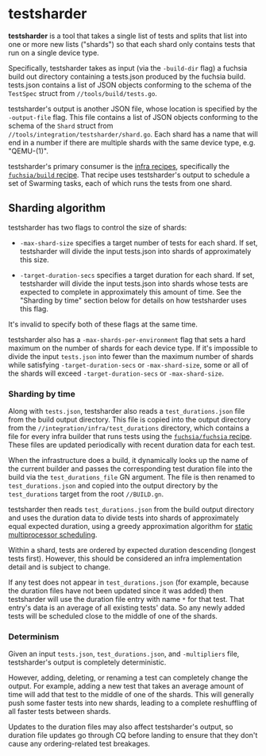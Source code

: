 # testsharder

**testsharder** is a tool that takes a single list of tests and splits that
list into one or more new lists ("shards") so that each shard only contains
tests that run on a single device type.

Specifically, testsharder takes as input (via the `-build-dir` flag) a
fuchsia build out directory containing a tests.json produced by the fuchsia
build. tests.json contains a list of JSON objects conforming to the schema of
the `TestSpec` struct from `//tools/build/tests.go`.

testsharder's output is another JSON file, whose location is specified by the
`-output-file` flag. This file contains a list of JSON objects conforming to
the schema of the `Shard` struct from
`//tools/integration/testsharder/shard.go`. Each shard has a name that will
end in a number if there are multiple shards with the same device type, e.g.
"QEMU-(1)".

testsharder's primary consumer is the
[infra recipes](https://fuchsia.googlesource.com/infra/recipes), specifically
the
[`fuchsia/build` recipe](https://fuchsia.googlesource.com/infra/recipes/+/fbb7310f9df6c98428010fd0b36110fdfe4b9bfa/recipes/fuchsia/build.py#294).
That recipe uses testsharder's output to schedule a set of Swarming tasks,
each of which runs the tests from one shard.

## Sharding algorithm

testsharder has two flags to control the size of shards:

*   `-max-shard-size` specifies a target number of tests for each shard. If set,
    testsharder will divide the input tests.json into shards of approximately
    this size.
    <!-- TODO(fxb/49286): Rename this to `-target-test-count` -->

*   `-target-duration-secs` specifies a target duration for each shard. If set,
    testsharder will divide the input tests.json into shards whose tests are
    expected to complete in approximately this amount of time. See the
    "Sharding by time" section below for details on how testsharder uses this
    flag.

It's invalid to specify both of these flags at the same time.

testsharder also has a `-max-shards-per-environment` flag that sets a hard
maximum on the number of shards for each device type. If it's impossible to
divide the input `tests.json` into fewer than the maximum number of shards
while satisfying `-target-duration-secs` or `-max-shard-size`, some or all of
the shards will exceed `-target-duration-secs` or `-max-shard-size`.

### Sharding by time

Along with `tests.json`, testsharder also reads a `test_durations.json` file
from the build output directory. This file is copied into the output
directory from the `//integration/infra/test_durations` directory, which
contains a file for every infra builder that runs tests using the
[`fuchsia/fuchsia` recipe](https://fuchsia.googlesource.com/infra/recipes/+/fbb7310f9df6c98428010fd0b36110fdfe4b9bfa/recipes/fuchsia/fuchsia.py).
These files are updated periodically with recent duration data for each test.

When the infrastructure does a build, it dynamically looks up the name of the
current builder and passes the corresponding test duration file into the
build via the `test_durations_file` GN argument. The file is then renamed to
`test_durations.json` and copied into the output directory by the
`test_durations` target from the root `//BUILD.gn`.

testsharder then reads `test_durations.json` from the build output directory
and uses the duration data to divide tests into shards of approximately equal
expected duration, using a greedy approximation algorithm for
[static multiprocessor scheduling](https://en.wikipedia.org/wiki/Multiprocessor_scheduling).

Within a shard, tests are ordered by expected duration descending (longest
tests first). However, this should be considered an infra implementation
detail and is subject to change.

If any test does not appear in `test_durations.json` (for example, because
the duration files have not been updated since it was added) then testsharder
will use the duration file entry with name `*` for that test. That entry's
data is an average of all existing tests' data. So any newly added tests will
be scheduled close to the middle of one of the shards.

### Determinism

Given an input `tests.json`, `test_durations.json`, and `-multipliers` file,
testsharder's output is completely deterministic.

However, adding, deleting, or renaming a test can completely change the
output. For example, adding a new test that takes an average amount of time
will add that test to the middle of one of the shards. This will generally
push some faster tests into new shards, leading to a complete reshuffling of
all faster tests between shards.

Updates to the duration files may also affect testsharder's output, so
duration file updates go through CQ before landing to ensure that they don't
cause any ordering-related test breakages.

<!-- TODO(olivernewman) document multipliers -->
